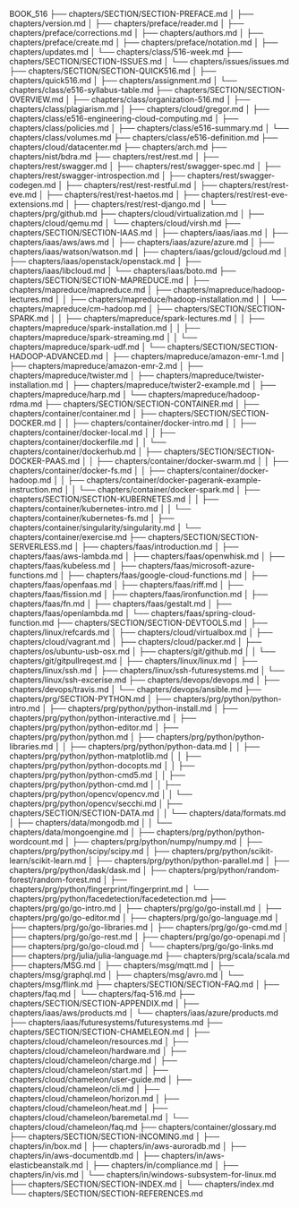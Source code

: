 BOOK_516
├── chapters/SECTION/SECTION-PREFACE.md
│   ├── chapters/version.md
│   ├── chapters/preface/reader.md
│   ├── chapters/preface/corrections.md
│   ├── chapters/authors.md
│   ├── chapters/preface/create.md
│   ├── chapters/preface/notation.md
│   ├── chapters/updates.md
│   └── chapters/class/516-week.md
├── chapters/SECTION/SECTION-ISSUES.md
│   └── chapters/issues/issues.md
├── chapters/SECTION/SECTION-QUICK516.md
│   ├── chapters/quick516.md
│   ├── chapters/assignment.md
│   └── chapters/class/e516-syllabus-table.md
├── chapters/SECTION/SECTION-OVERVIEW.md
│   ├── chapters/class/organization-516.md
│   ├── chapters/class/plagiarism.md
│   ├── chapters/cloud/gregor.md
│   ├── chapters/class/e516-engineering-cloud-computing.md
│   ├── chapters/class/policies.md
│   ├── chapters/class/e516-summary.md
│   └── chapters/class/volumes.md
├── chapters/class/e516-definition.md
├── chapters/cloud/datacenter.md
├── chapters/arch.md
├── chapters/nist/bdra.md
├── chapters/rest/rest.md
│   ├── chapters/rest/swagger.md
│   ├── chapters/rest/swagger-spec.md
│   ├── chapters/rest/swagger-introspection.md
│   ├── chapters/rest/swagger-codegen.md
│   ├── chapters/rest/rest-restful.md
│   ├── chapters/rest/rest-eve.md
│   ├── chapters/rest/rest-haetos.md
│   ├── chapters/rest/rest-eve-extensions.md
│   ├── chapters/rest/rest-django.md
│   └── chapters/prg/github.md
├── chapters/cloud/virtualization.md
│   ├── chapters/cloud/qemu.md
│   └── chapters/cloud/virsh.md
├── chapters/SECTION/SECTION-IAAS.md
│   ├── chapters/iaas/iaas.md
│   ├── chapters/iaas/aws/aws.md
│   ├── chapters/iaas/azure/azure.md
│   ├── chapters/iaas/watson/watson.md
│   ├── chapters/iaas/gcloud/gcloud.md
│   ├── chapters/iaas/openstack/openstack.md
│   ├── chapters/iaas/libcloud.md
│   └── chapters/iaas/boto.md
├── chapters/SECTION/SECTION-MAPREDUCE.md
│   ├── chapters/mapreduce/mapreduce.md
│   ├── chapters/mapreduce/hadoop-lectures.md
│   │   ├── chapters/mapreduce/hadoop-installation.md
│   │   └── chapters/mapreduce/cm-hadoop.md
│   ├── chapters/SECTION/SECTION-SPARK.md
│   │   ├── chapters/mapreduce/spark-lectures.md
│   │   ├── chapters/mapreduce/spark-installation.md
│   │   ├── chapters/mapreduce/spark-streaming.md
│   │   └── chapters/mapreduce/spark-udf.md
│   └── chapters/SECTION/SECTION-HADOOP-ADVANCED.md
│       ├── chapters/mapreduce/amazon-emr-1.md
│       ├── chapters/mapreduce/amazon-emr-2.md
│       ├── chapters/mapreduce/twister.md
│       ├── chapters/mapreduce/twister-installation.md
│       ├── chapters/mapreduce/twister2-example.md
│       ├── chapters/mapreduce/harp.md
│       └── chapters/mapreduce/hadoop-rdma.md
├── chapters/SECTION/SECTION-CONTAINER.md
│   ├── chapters/container/container.md
│   ├── chapters/SECTION/SECTION-DOCKER.md
│   │   ├── chapters/container/docker-intro.md
│   │   ├── chapters/container/docker-local.md
│   │   ├── chapters/container/dockerfile.md
│   │   └── chapters/container/dockerhub.md
│   ├── chapters/SECTION/SECTION-DOCKER-PAAS.md
│   │   ├── chapters/container/docker-swarm.md
│   │   ├── chapters/container/docker-fs.md
│   │   ├── chapters/container/docker-hadoop.md
│   │   ├── chapters/container/docker-pagerank-example-instruction.md
│   │   └── chapters/container/docker-spark.md
│   ├── chapters/SECTION/SECTION-KUBERNETES.md
│   │   ├── chapters/container/kubernetes-intro.md
│   │   └── chapters/container/kubernetes-fs.md
│   ├── chapters/container/singularity/singularity.md
│   └── chapters/container/exercise.md
├── chapters/SECTION/SECTION-SERVERLESS.md
│   ├── chapters/faas/introduction.md
│   ├── chapters/faas/aws-lambda.md
│   ├── chapters/faas/openwhisk.md
│   ├── chapters/faas/kubeless.md
│   ├── chapters/faas/microsoft-azure-functions.md
│   ├── chapters/faas/google-cloud-functions.md
│   ├── chapters/faas/openfaas.md
│   ├── chapters/faas/riff.md
│   ├── chapters/faas/fission.md
│   ├── chapters/faas/ironfunction.md
│   ├── chapters/faas/fn.md
│   ├── chapters/faas/gestalt.md
│   ├── chapters/faas/openlambda.md
│   └── chapters/faas/spring-cloud-function.md
├── chapters/SECTION/SECTION-DEVTOOLS.md
│   ├── chapters/linux/refcards.md
│   ├── chapters/cloud/virtualbox.md
│   ├── chapters/cloud/vagrant.md
│   ├── chapters/cloud/packer.md
│   ├── chapters/os/ubuntu-usb-osx.md
│   ├── chapters/git/github.md
│   │   └── chapters/git/gitpullreqest.md
│   ├── chapters/linux/linux.md
│   ├── chapters/linux/ssh.md
│   ├── chapters/linux/ssh-futuresystems.md
│   └── chapters/linux/ssh-excerise.md
├── chapters/devops/devops.md
│   ├── chapters/devops/travis.md
│   └── chapters/devops/ansible.md
├── chapters/prg/SECTION-PYTHON.md
│   ├── chapters/prg/python/python-intro.md
│   ├── chapters/prg/python/python-install.md
│   ├── chapters/prg/python/python-interactive.md
│   ├── chapters/prg/python/python-editor.md
│   ├── chapters/prg/python/python.md
│   ├── chapters/prg/python/python-libraries.md
│   │   ├── chapters/prg/python/python-data.md
│   │   ├── chapters/prg/python/python-matplotlib.md
│   │   ├── chapters/prg/python/python-docopts.md
│   │   ├── chapters/prg/python/python-cmd5.md
│   │   ├── chapters/prg/python/python-cmd.md
│   │   ├── chapters/prg/python/opencv/opencv.md
│   │   └── chapters/prg/python/opencv/secchi.md
│   ├── chapters/SECTION/SECTION-DATA.md
│   │   └── chapters/data/formats.md
│   ├── chapters/data/mongodb.md
│   │   └── chapters/data/mongoengine.md
│   ├── chapters/prg/python/python-wordcount.md
│   ├── chapters/prg/python/numpy/numpy.md
│   ├── chapters/prg/python/scipy/scipy.md
│   ├── chapters/prg/python/scikit-learn/scikit-learn.md
│   ├── chapters/prg/python/python-parallel.md
│   ├── chapters/prg/python/dask/dask.md
│   ├── chapters/prg/python/random-forest/random-forest.md
│   ├── chapters/prg/python/fingerprint/fingerprint.md
│   └── chapters/prg/python/facedetection/facedetection.md
├── chapters/prg/go/go-intro.md
│   ├── chapters/prg/go/go-install.md
│   ├── chapters/prg/go/go-editor.md
│   ├── chapters/prg/go/go-language.md
│   ├── chapters/prg/go/go-libraries.md
│   ├── chapters/prg/go/go-cmd.md
│   ├── chapters/prg/go/go-rest.md
│   ├── chapters/prg/go/go-openapi.md
│   ├── chapters/prg/go/go-cloud.md
│   └── chapters/prg/go/go-links.md
├── chapters/prg/julia/julia-language.md
├── chapters/prg/scala/scala.md
├── chapters/MSG.md
│   ├── chapters/msg/mqtt.md
│   ├── chapters/msg/graphql.md
│   ├── chapters/msg/avro.md
│   └── chapters/msg/flink.md
├── chapters/SECTION/SECTION-FAQ.md
│   ├── chapters/faq.md
│   └── chapters/faq-516.md
├── chapters/SECTION/SECTION-APPENDIX.md
│   ├── chapters/iaas/aws/products.md
│   └── chapters/iaas/azure/products.md
├── chapters/iaas/futuresystems/futuresystems.md
├── chapters/SECTION/SECTION-CHAMELEON.md
│   ├── chapters/cloud/chameleon/resources.md
│   ├── chapters/cloud/chameleon/hardware.md
│   ├── chapters/cloud/chameleon/charge.md
│   ├── chapters/cloud/chameleon/start.md
│   ├── chapters/cloud/chameleon/user-guide.md
│   ├── chapters/cloud/chameleon/cli.md
│   ├── chapters/cloud/chameleon/horizon.md
│   ├── chapters/cloud/chameleon/heat.md
│   ├── chapters/cloud/chameleon/baremetal.md
│   └── chapters/cloud/chameleon/faq.md
├── chapters/container/glossary.md
├── chapters/SECTION/SECTION-INCOMING.md
│   ├── chapters/in/box.md
│   ├── chapters/in/aws-auroradb.md
│   ├── chapters/in/aws-documentdb.md
│   ├── chapters/in/aws-elasticbeanstalk.md
│   ├── chapters/in/compliance.md
│   ├── chapters/in/vis.md
│   └── chapters/in/windows-subsystem-for-linux.md
├── chapters/SECTION/SECTION-INDEX.md
│   └── chapters/index.md
└── chapters/SECTION/SECTION-REFERENCES.md

